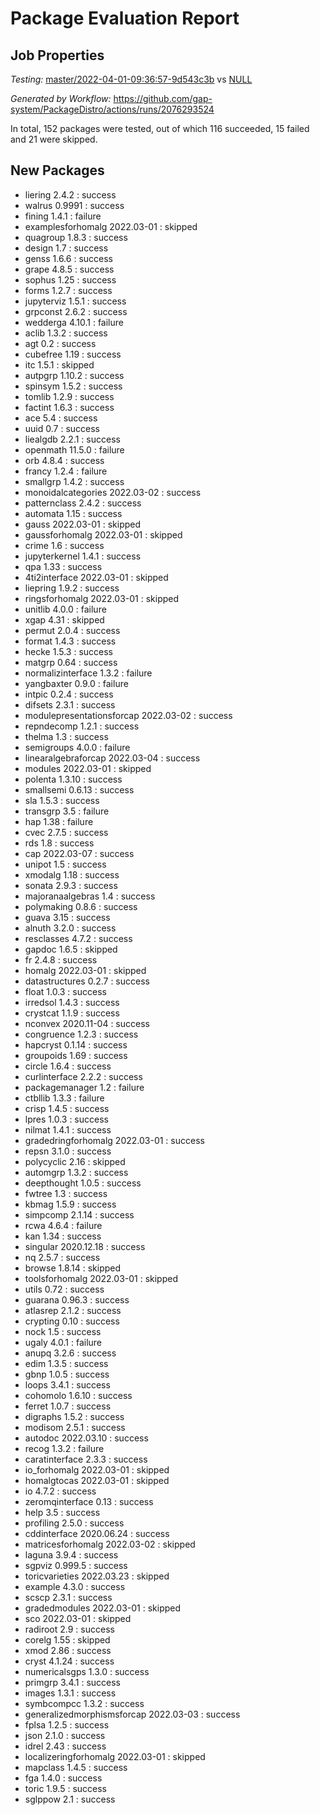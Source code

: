 # Package Evaluation Report

## Job Properties

*Testing:* [master/2022-04-01-09:36:57-9d543c3b](https://github.com/gap-system/PackageDistro/blob/data/reports/master/2022-04-01-09:36:57-9d543c3b) vs [NULL](https://github.com/gap-system/PackageDistro/blob/data/reports/NULL)

*Generated by Workflow:* https://github.com/gap-system/PackageDistro/actions/runs/2076293524

In total, 152 packages were tested, out of which 116 succeeded, 15 failed and 21 were skipped.

## New Packages

- liering 2.4.2 : success <br>
- walrus 0.9991 : success <br>
- fining 1.4.1 : failure <br>
- examplesforhomalg 2022.03-01 : skipped <br>
- quagroup 1.8.3 : success <br>
- design 1.7 : success <br>
- genss 1.6.6 : success <br>
- grape 4.8.5 : success <br>
- sophus 1.25 : success <br>
- forms 1.2.7 : success <br>
- jupyterviz 1.5.1 : success <br>
- grpconst 2.6.2 : success <br>
- wedderga 4.10.1 : failure <br>
- aclib 1.3.2 : success <br>
- agt 0.2 : success <br>
- cubefree 1.19 : success <br>
- itc 1.5.1 : skipped <br>
- autpgrp 1.10.2 : success <br>
- spinsym 1.5.2 : success <br>
- tomlib 1.2.9 : success <br>
- factint 1.6.3 : success <br>
- ace 5.4 : success <br>
- uuid 0.7 : success <br>
- liealgdb 2.2.1 : success <br>
- openmath 11.5.0 : failure <br>
- orb 4.8.4 : success <br>
- francy 1.2.4 : failure <br>
- smallgrp 1.4.2 : success <br>
- monoidalcategories 2022.03-02 : success <br>
- patternclass 2.4.2 : success <br>
- automata 1.15 : success <br>
- gauss 2022.03-01 : skipped <br>
- gaussforhomalg 2022.03-01 : skipped <br>
- crime 1.6 : success <br>
- jupyterkernel 1.4.1 : success <br>
- qpa 1.33 : success <br>
- 4ti2interface 2022.03-01 : skipped <br>
- liepring 1.9.2 : success <br>
- ringsforhomalg 2022.03-01 : skipped <br>
- unitlib 4.0.0 : failure <br>
- xgap 4.31 : skipped <br>
- permut 2.0.4 : success <br>
- format 1.4.3 : success <br>
- hecke 1.5.3 : success <br>
- matgrp 0.64 : success <br>
- normalizinterface 1.3.2 : failure <br>
- yangbaxter 0.9.0 : failure <br>
- intpic 0.2.4 : success <br>
- difsets 2.3.1 : success <br>
- modulepresentationsforcap 2022.03-02 : success <br>
- repndecomp 1.2.1 : success <br>
- thelma 1.3 : success <br>
- semigroups 4.0.0 : failure <br>
- linearalgebraforcap 2022.03-04 : success <br>
- modules 2022.03-01 : skipped <br>
- polenta 1.3.10 : success <br>
- smallsemi 0.6.13 : success <br>
- sla 1.5.3 : success <br>
- transgrp 3.5 : failure <br>
- hap 1.38 : failure <br>
- cvec 2.7.5 : success <br>
- rds 1.8 : success <br>
- cap 2022.03-07 : success <br>
- unipot 1.5 : success <br>
- xmodalg 1.18 : success <br>
- sonata 2.9.3 : success <br>
- majoranaalgebras 1.4 : success <br>
- polymaking 0.8.6 : success <br>
- guava 3.15 : success <br>
- alnuth 3.2.0 : success <br>
- resclasses 4.7.2 : success <br>
- gapdoc 1.6.5 : skipped <br>
- fr 2.4.8 : success <br>
- homalg 2022.03-01 : skipped <br>
- datastructures 0.2.7 : success <br>
- float 1.0.3 : success <br>
- irredsol 1.4.3 : success <br>
- crystcat 1.1.9 : success <br>
- nconvex 2020.11-04 : success <br>
- congruence 1.2.3 : success <br>
- hapcryst 0.1.14 : success <br>
- groupoids 1.69 : success <br>
- circle 1.6.4 : success <br>
- curlinterface 2.2.2 : success <br>
- packagemanager 1.2 : failure <br>
- ctbllib 1.3.3 : failure <br>
- crisp 1.4.5 : success <br>
- lpres 1.0.3 : success <br>
- nilmat 1.4.1 : success <br>
- gradedringforhomalg 2022.03-01 : success <br>
- repsn 3.1.0 : success <br>
- polycyclic 2.16 : skipped <br>
- automgrp 1.3.2 : success <br>
- deepthought 1.0.5 : success <br>
- fwtree 1.3 : success <br>
- kbmag 1.5.9 : success <br>
- simpcomp 2.1.14 : success <br>
- rcwa 4.6.4 : failure <br>
- kan 1.34 : success <br>
- singular 2020.12.18 : success <br>
- nq 2.5.7 : success <br>
- browse 1.8.14 : skipped <br>
- toolsforhomalg 2022.03-01 : skipped <br>
- utils 0.72 : success <br>
- guarana 0.96.3 : success <br>
- atlasrep 2.1.2 : success <br>
- crypting 0.10 : success <br>
- nock 1.5 : success <br>
- ugaly 4.0.1 : failure <br>
- anupq 3.2.6 : success <br>
- edim 1.3.5 : success <br>
- gbnp 1.0.5 : success <br>
- loops 3.4.1 : success <br>
- cohomolo 1.6.10 : success <br>
- ferret 1.0.7 : success <br>
- digraphs 1.5.2 : success <br>
- modisom 2.5.1 : success <br>
- autodoc 2022.03.10 : success <br>
- recog 1.3.2 : failure <br>
- caratinterface 2.3.3 : success <br>
- io_forhomalg 2022.03-01 : skipped <br>
- homalgtocas 2022.03-01 : skipped <br>
- io 4.7.2 : success <br>
- zeromqinterface 0.13 : success <br>
- help 3.5 : success <br>
- profiling 2.5.0 : success <br>
- cddinterface 2020.06.24 : success <br>
- matricesforhomalg 2022.03-02 : skipped <br>
- laguna 3.9.4 : success <br>
- sgpviz 0.999.5 : success <br>
- toricvarieties 2022.03.23 : skipped <br>
- example 4.3.0 : success <br>
- scscp 2.3.1 : success <br>
- gradedmodules 2022.03-01 : skipped <br>
- sco 2022.03-01 : skipped <br>
- radiroot 2.9 : success <br>
- corelg 1.55 : skipped <br>
- xmod 2.86 : success <br>
- cryst 4.1.24 : success <br>
- numericalsgps 1.3.0 : success <br>
- primgrp 3.4.1 : success <br>
- images 1.3.1 : success <br>
- symbcompcc 1.3.2 : success <br>
- generalizedmorphismsforcap 2022.03-03 : success <br>
- fplsa 1.2.5 : success <br>
- json 2.1.0 : success <br>
- idrel 2.43 : success <br>
- localizeringforhomalg 2022.03-01 : skipped <br>
- mapclass 1.4.5 : success <br>
- fga 1.4.0 : success <br>
- toric 1.9.5 : success <br>
- sglppow 2.1 : success <br>

